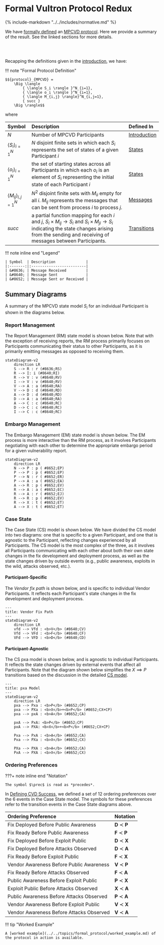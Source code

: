 # Formal Vultron Protocol Redux

{% include-markdown "../../includes/normative.md" %}

We have [formally defined](../../reference/formal_protocol/index.md) an [MPCVD protocol](../../index.md).
Here we provide a summary of the result.
See the linked sections for more details.

<br/>
<br/>

Recapping the definitions given in the [introduction](index.md), we have:

!!! note "Formal Protocol Definition"

    $${protocol}_{MPCVD} = 
        \Big \langle 
            { \langle S_i \rangle }^N_{i=1}, 
            { \langle o_i \rangle }^N_{i=1},
            { \langle M_{i,j} \rangle}^N_{i,j=1},
            { succ }
        \Big \rangle$$

where

| Symbol                                                                                                                                                                                                                                                   | Description                                                                                                                                                                                                                                  | Defined In               |
|:---------------------------------------------------------------------------------------------------------------------------------------------------------------------------------------------------------------------------------------------------------|:---------------------------------------------------------------------------------------------------------------------------------------------------------------------------------------------------------------------------------------------|:-------------------------|
| $N$                                                                                                                                                                                                                                                      | Number of MPCVD Participants                                                                                                                                                                                                                 | [Introduction](index.md) |
| $\langle S_i \rangle_{i=1}^N$                                                                                                                                                                                                                            | $N$ disjoint finite sets in which each $S_i$ represents the set of states of a given Participant $i$                                                                                                                                         | [States](states.md) |
| ${ \langle o_i \rangle }^N_{i=1}$                                                                                                                                                                                                                        | the set of starting states across all Participants in which each $o_i$ is an element of $S_i$ representing the initial state of each Participant $i$                                                                                         | [States](states.md) |
| $\langle M_{ij} \rangle_{i,j=1}^N$                                                                                                                                                                                                                       | $N^2$ disjoint finite sets with $M_{ii}$ empty for all $i$. $M_{ij}$ represents the messages that can be sent from process $i$ to process $j$.                                                                                               | [Messages](messages.md) |
| $succ$ | a partial function mapping for each $i$ and $j$, $S_i \times M_{ij} \rightarrow S_i \textrm{ and } S_i \times M_{ji} \rightarrow S_i$ indicating the state changes arising from the sending and receiving of messages between Participants. | [Transitions](transitions.md) |

!!! note inline end "Legend"
    
    | Symbol  | Description              |
    |:-------:|:-------------------------|
    | &#8636; | Message Received         |
    | &#8640; | Message Sent             |
    | &#8652; | Message Sent or Received |

## Summary Diagrams

A summary of the MPCVD state model $S_i$ for an individual Participant is shown in the diagrams below.

### Report Management

The Report Management (RM) state model is shown below.
Note that with the exception of receiving reports, the RM process primarily focuses on Participants communicating
their status to other Participants, as it is primarily emitting messages as opposed to receiving them. 

```mermaid
stateDiagram-v2
    direction LR
    S --> R : r (#8636;RS)
    R --> I: i (#8640;RI)
    R --> V : v (#8640;RV)
    I --> V : v (#8640;RV)
    V --> A : a (#8640;RA)
    V --> D : d (#8640;RD)
    A --> D : d (#8640;RD)
    D --> A : a (#8640;RA)
    A --> C : c (#8640;RC)
    D --> C : c (#8640;RC)
    I --> C : c (#8640;RC)
```


### Embargo Management

The Embargo Management (EM) state model is shown below.
The EM process is more interactive than the RM process, as it involves Participants negotiating with each other
to determine the appropriate embargo period for a given vulnerability report.

```mermaid
stateDiagram-v2
    direction LR
    N --> P : p ( #8652;EP)
    P --> P : p ( #8652;EP)
    P --> N : r ( #8652;ER)
    P --> A : a ( #8652;EA)
    A --> R : p ( #8652;EV)
    R --> A : a ( #8652;EC)
    R --> A : r ( #8652;EJ)
    R --> R : p ( #8652;EV)
    R --> X : t ( #8652;ET)
    A --> X : t ( #8652;ET)
```

### Case State

The Case State (CS) model is shown below.
We have divided the CS model into two diagrams: one that is specific to a given Participant, and one that is agnostic
to the Participant, reflecting changes experienced by all Participants.
The CS model is the most complex of the three, as it involves all Participants communicating with each other
about both their own state changes in the fix development and deployment process, as well as the state changes
driven by outside events (e.g., public awareness, exploits in the wild, attacks observed, etc.).

#### Participant-Specific

The _Vendor fix path_ is shown below, and is specific to individual Vendor Participants.
It reflects each Participant's state changes in the fix development and deployment process.

```mermaid
---
title: Vendor Fix Path
---
stateDiagram-v2
    direction LR
    vfd --> Vfd : <b>V</b> (#8640;CV) 
    Vfd --> VFd : <b>F</b> (#8640;CF)
    VFd --> VFD : <b>D</b> (#8640;CD)
```

#### Participant-Agnostic

The CS pxa model is shown below, and is agnostic to individual Participants.
It reflects the state changes driven by external events that affect all Participants.
Note that the diagram shown below simplifies the $X \implies P$ transitions based on the discussion
in the detailed [CS model](../../topics/process_models/cs/cs_model.md#exploit-publication-causes-public-awareness).

```mermaid
---
title: pxa Model
---
stateDiagram-v2
    direction LR
    pxa --> Pxa : <b>P</b> (#8652;CP)
    pxa --> PXa : <b>X</b>+<b>P</b> (#8652;CX+CP)
    pxa --> pxA : <b>A</b> (#8652;CA)
  
    pxA --> PxA: <b>P</b> (#8652;CP)
    pxA --> PXA: <b>X</b>+<b>P</b> (#8652;CX+CP)

    Pxa --> PxA : <b>A</b> (#8652;CA)
    Pxa --> PXa : <b>X</b> (#8652;CX) 
    
    PXa --> PXA : <b>A</b> (#8652;CA)
    PxA --> PXA : <b>X</b> (#8652;CX)
```

### Ordering Preferences

???+ note inline end "Notation"

    The symbol $\prec$ is read as *precedes*.

In [Defining CVD Success](../../topics/background/cvd_success.md), we defined a set of 12 ordering preferences over the 
6 events in the Case State model. The symbols for these preferences refer to the transition events in the Case State 
diagrams above.

| Ordering Preference | Notation |
| :--- | :--- |
| Fix Deployed Before Public Awareness | **D** $\prec$ **P** |
| Fix Ready Before Public Awareness | **F** $\prec$ **P** |
| Fix Deployed Before Exploit Public | **D** $\prec$ **X** |
| Fix Deployed Before Attacks Observed | **D** $\prec$ **A** |
| Fix Ready Before Exploit Public | **F** $\prec$ **X** |
| Vendor Awareness Before Public Awareness | **V** $\prec$ **P** |
| Fix Ready Before Attacks Observed | **F** $\prec$ **A** |
| Public Awareness Before Exploit Public | **P** $\prec$ **X** |
| Exploit Public Before Attacks Observed | **X** $\prec$ **A** |
| Public Awareness Before Attacks Observed | **P** $\prec$ **A** |
| Vendor Awareness Before Exploit Public | **V** $\prec$ **X** |
| Vendor Awareness Before Attacks Observed | **V** $\prec$ **A** |

!!! tip "Worked Example"
    
    A [worked example](../../topics/formal_protocol/worked_example.md) of the protocol in action is available.